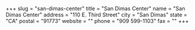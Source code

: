 +++
slug = "san-dimas-center"
title = "San Dimas Center"
name = "San Dimas Center"
address = "110 E. Third Street"
city = "San Dimas"
state = "CA"
postal = "91773"
website = ""
phone = "909 599-1103"
fax = ""
+++

